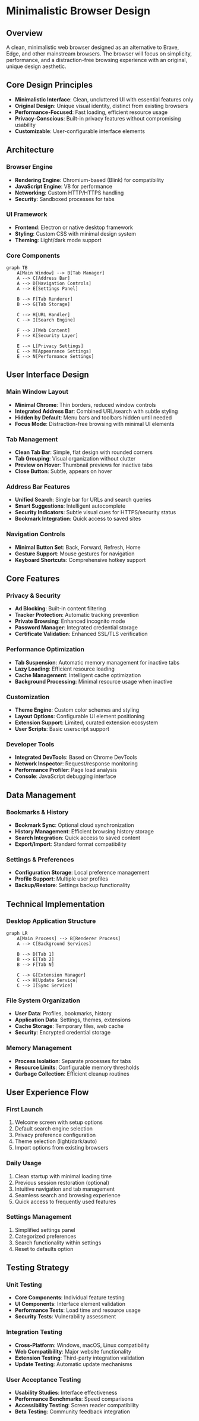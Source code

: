 # Minimalistic Browser Design

## Overview

A clean, minimalistic web browser designed as an alternative to Brave, Edge, and other mainstream browsers. The browser will focus on simplicity, performance, and a distraction-free browsing experience with an original, unique design aesthetic.

## Core Design Principles

- **Minimalistic Interface**: Clean, uncluttered UI with essential features only
- **Original Design**: Unique visual identity, distinct from existing browsers
- **Performance-Focused**: Fast loading, efficient resource usage
- **Privacy-Conscious**: Built-in privacy features without compromising usability
- **Customizable**: User-configurable interface elements

## Architecture

### Browser Engine
- **Rendering Engine**: Chromium-based (Blink) for compatibility
- **JavaScript Engine**: V8 for performance
- **Networking**: Custom HTTP/HTTPS handling
- **Security**: Sandboxed processes for tabs

### UI Framework
- **Frontend**: Electron or native desktop framework
- **Styling**: Custom CSS with minimal design system
- **Theming**: Light/dark mode support

### Core Components

```mermaid
graph TB
    A[Main Window] --> B[Tab Manager]
    A --> C[Address Bar]
    A --> D[Navigation Controls]
    A --> E[Settings Panel]
    
    B --> F[Tab Renderer]
    B --> G[Tab Storage]
    
    C --> H[URL Handler]
    C --> I[Search Engine]
    
    F --> J[Web Content]
    F --> K[Security Layer]
    
    E --> L[Privacy Settings]
    E --> M[Appearance Settings]
    E --> N[Performance Settings]
```

## User Interface Design

### Main Window Layout
- **Minimal Chrome**: Thin borders, reduced window controls
- **Integrated Address Bar**: Combined URL/search with subtle styling
- **Hidden by Default**: Menu bars and toolbars hidden until needed
- **Focus Mode**: Distraction-free browsing with minimal UI elements

### Tab Management
- **Clean Tab Bar**: Simple, flat design with rounded corners
- **Tab Grouping**: Visual organization without clutter
- **Preview on Hover**: Thumbnail previews for inactive tabs
- **Close Button**: Subtle, appears on hover

### Address Bar Features
- **Unified Search**: Single bar for URLs and search queries
- **Smart Suggestions**: Intelligent autocomplete
- **Security Indicators**: Subtle visual cues for HTTPS/security status
- **Bookmark Integration**: Quick access to saved sites

### Navigation Controls
- **Minimal Button Set**: Back, Forward, Refresh, Home
- **Gesture Support**: Mouse gestures for navigation
- **Keyboard Shortcuts**: Comprehensive hotkey support

## Core Features

### Privacy & Security
- **Ad Blocking**: Built-in content filtering
- **Tracker Protection**: Automatic tracking prevention
- **Private Browsing**: Enhanced incognito mode
- **Password Manager**: Integrated credential storage
- **Certificate Validation**: Enhanced SSL/TLS verification

### Performance Optimization
- **Tab Suspension**: Automatic memory management for inactive tabs
- **Lazy Loading**: Efficient resource loading
- **Cache Management**: Intelligent cache optimization
- **Background Processing**: Minimal resource usage when inactive

### Customization
- **Theme Engine**: Custom color schemes and styling
- **Layout Options**: Configurable UI element positioning
- **Extension Support**: Limited, curated extension ecosystem
- **User Scripts**: Basic userscript support

### Developer Tools
- **Integrated DevTools**: Based on Chrome DevTools
- **Network Inspector**: Request/response monitoring
- **Performance Profiler**: Page load analysis
- **Console**: JavaScript debugging interface

## Data Management

### Bookmarks & History
- **Bookmark Sync**: Optional cloud synchronization
- **History Management**: Efficient browsing history storage
- **Search Integration**: Quick access to saved content
- **Export/Import**: Standard format compatibility

### Settings & Preferences
- **Configuration Storage**: Local preference management
- **Profile Support**: Multiple user profiles
- **Backup/Restore**: Settings backup functionality

## Technical Implementation

### Desktop Application Structure
```mermaid
graph LR
    A[Main Process] --> B[Renderer Process]
    A --> C[Background Services]
    
    B --> D[Tab 1]
    B --> E[Tab 2]
    B --> F[Tab N]
    
    C --> G[Extension Manager]
    C --> H[Update Service]
    C --> I[Sync Service]
```

### File System Organization
- **User Data**: Profiles, bookmarks, history
- **Application Data**: Settings, themes, extensions
- **Cache Storage**: Temporary files, web cache
- **Security**: Encrypted credential storage

### Memory Management
- **Process Isolation**: Separate processes for tabs
- **Resource Limits**: Configurable memory thresholds
- **Garbage Collection**: Efficient cleanup routines

## User Experience Flow

### First Launch
1. Welcome screen with setup options
2. Default search engine selection
3. Privacy preference configuration
4. Theme selection (light/dark/auto)
5. Import options from existing browsers

### Daily Usage
1. Clean startup with minimal loading time
2. Previous session restoration (optional)
3. Intuitive navigation and tab management
4. Seamless search and browsing experience
5. Quick access to frequently used features

### Settings Management
1. Simplified settings panel
2. Categorized preferences
3. Search functionality within settings
4. Reset to defaults option

## Testing Strategy

### Unit Testing
- **Core Components**: Individual feature testing
- **UI Components**: Interface element validation
- **Performance Tests**: Load time and resource usage
- **Security Tests**: Vulnerability assessment

### Integration Testing
- **Cross-Platform**: Windows, macOS, Linux compatibility
- **Web Compatibility**: Major website functionality
- **Extension Testing**: Third-party integration validation
- **Update Testing**: Automatic update mechanisms

### User Acceptance Testing
- **Usability Studies**: Interface effectiveness
- **Performance Benchmarks**: Speed comparisons
- **Accessibility Testing**: Screen reader compatibility
- **Beta Testing**: Community feedback integration